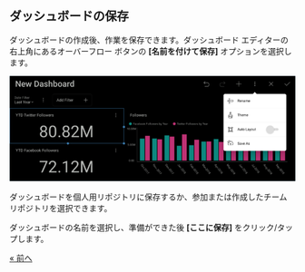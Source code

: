 ## ダッシュボードの保存 

ダッシュボードの作成後、作業を保存できます。ダッシュボード エディターの右上角にあるオーバーフロー ボタンの **[名前を付けて保存]** オプションを選択します。

![SocialAccessingSaveMenu\_All](images/SocialAccessingSaveMenu_All.png)

ダッシュボードを個人用リポジトリに保存するか、参加または作成したチーム リポジトリを選択できます。 

ダッシュボードの名前を選択し、準備ができた後 **[ここに保存]** をクリック/タップします。


<style>
.previous {
    text-align: left
}

.next {
    float: right
}

</style>

<a href="social-adding-other-visualizations.md" class="previous">&laquo; 前へ</a>